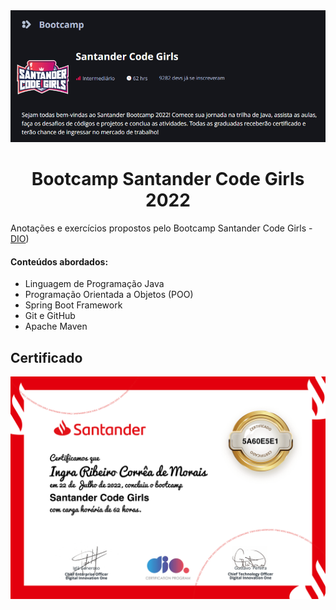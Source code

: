 <img src="bannercodegirls.png" alt="Banner Bootcamp Santander Code Girls">

<h1 align="center">
Bootcamp Santander Code Girls 2022
</h1>
<p>Anotações e exercícios propostos pelo Bootcamp Santander Code Girls - <a href="https://web.dio.me">DIO</a>)</p>

#### Conteúdos abordados:   
- Linguagem de Programação Java
- Programação Orientada a Objetos (POO)
- Spring Boot Framework
- Git e GitHub
- Apache Maven

<h2>Certificado</h2>
<img src="CertificadoBSCG.png" alt="Certificado Bootcamp Santander Code Girls">





